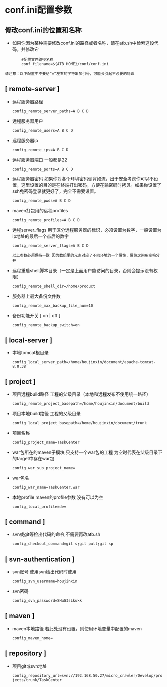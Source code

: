 # conf.ini配置参数
## 修改conf.ini的位置和名称
* 如果你因为某种需要修改conf.ini的路径或者名称，请在atb.sh中检索这段代码，并修改它

    ```shell
        #配置文件路径名称
        conf_filename=${ATB_HOME}/conf/conf.ini
    ```

`请注意：以下配置中不要给“=”左右的字符串加引号，可能会引起不必要的错误`
## [ remote-server ]
* 远程服务器路径 

    `config_remote_server_paths=A B C D`
* 远程服务器用户

    `config_remote_users=A B C D`
* 远程服务器ip 
    
    `config_remote_ips=A B C D`
* 远程服务器端口 一般都是22

    `config_remote_ports=A B C D`
* 远程服务器密码 如果你对各个环境密码倒背如流，出于安全考虑你可以不设置，这里设置的目的是在终端打出密码，方便在输密码时拷贝。如果你设置了ssh免密码登录就更好了，完全不需要设置。
    
    `config_remote_pwds=A B C D`
* maven打包用的远程profiles
    
    `config_remote_profiles=A B C D`
* 远程server_flags 用于区分远程服务器的标识，必须设置为数字，一般设置为ip地址的最后一个点后的数字
    
    `config_remote_server_flags=A B C D`

    `以上参数必须保持一致 因为数组里的元素对应了不同环境的一个属性，属性之间用空格分开`

* 远程重启shell脚本目录（一定是上面用户能访问的目录，否则会提示没有权限） 
    
    `config_remote_shell_dir=/home/product`
* 服务器上最大备份文件数
    
    `config_remote_max_backup_file_num=10`
* 备份功能开关 [ on | off ]
    
    `config_remote_backup_switch=on`

## [ local-server ]
* 本地tomcat根目录
    
    `config_local_server_path=/home/houjinxin/document/apache-tomcat-8.0.38`

## [ project ]
* 项目远程build路径 工程的父级目录（本地和远程发布不使用统一路径）
    
    `config_remote_project_basepath=/home/houjinxin/document/build`
* 项目本地build路径 工程的父级目录
    
    `config_local_project_basepath=/home/houjinxin/document/trunk`
* 项目名称
    
    `config_project_name=TaskCenter`
* war包所在的maven子模块,只支持一个war包的工程 为空时代表在父级目录下的target中存在war包
    
    `config_war_sub_project_name=`
* war包名
    
    `config_war_name=TaskCenter.war`
* 本地profile maven的profile参数 没有可以为空
    
    `config_local_profile=dev`

## [ command ]
* svn或git等检出代码的命令,不需要再改atb.sh

    `config_checkout_command=git s;git pull;git sp`

## [ svn-authentication ]
* svn账号 使用svn检出代码时使用

    `config_svn_username=houjinxin`
* svn密码
    
    `config_svn_password=SHuGIsLkukk`

## [ maven ]
* maven本地路径 若此处没有设置，则使用环境变量中配置的maven
    
    `config_maven_home=`

## [ repository ]
* 项目git或svn地址
    
    `config_repository_url=svn://192.168.50.27/micro_crawler/Develop/projects/trunk/TaskCenter`
